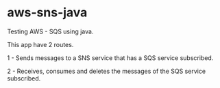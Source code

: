# aws-sns-java
Testing AWS - SQS using java.

This app have 2 routes. 

1 - Sends messages to a SNS service that has a SQS service subscribed.

2 - Receives, consumes and deletes the messages of the SQS service subscribed.
